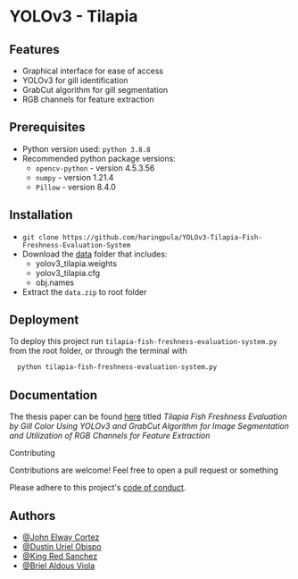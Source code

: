 # YOLOv3 - Tilapia

## Features

- Graphical interface for ease of access
- YOLOv3 for gill identification
- GrabCut algorithm for gill segmentation
- RGB channels for feature extraction

## Prerequisites

- Python version used: `python 3.8.8`
- Recommended python package versions:
  - `opencv-python` - version 4.5.3.56
  - `numpy` - version 1.21.4
  - `Pillow` - version 8.4.0

## Installation

- `git clone https://github.com/haringpula/YOLOv3-Tilapia-Fish-Freshness-Evaluation-System`
- Download the [data](https://drive.google.com/drive/folders/13HtjeKef48g6G3THhFDoh-xxKX5PUzbo?usp=share_link) folder that includes:
  - yolov3_tilapia.weights
  - yolov3_tilapia.cfg
  - obj.names
- Extract the `data.zip` to root folder

## Deployment

To deploy this project run `tilapia-fish-freshness-evaluation-system.py` from the root folder, or through the terminal with

```bash
  python tilapia-fish-freshness-evaluation-system.py
```

## Documentation

The thesis paper can be found [here](Thesis-Manuscript.pdf) titled *Tilapia Fish Freshness Evaluation by Gill Color Using YOLOv3 and GrabCut Algorithm for Image Segmentation and Utilization of RGB Channels for Feature Extraction*

Contributing

Contributions are welcome! Feel free to open a pull request or something

Please adhere to this project's [code of conduct](CODE_OF_CONDUCT.md).

## Authors

- [@John Elway Cortez](https://github.com/Evrouin)
- [@Dustin Uriel Obispo](https://github.com/haringpula/YOLOv3-Tilapia-Fish-Freshness-Evaluation-System)
- [@King Red Sanchez](https://github.com/haringpula)
- [@Briel Aldous Viola](https://github.com/haringpula/YOLOv3-Tilapia-Fish-Freshness-Evaluation-System)
